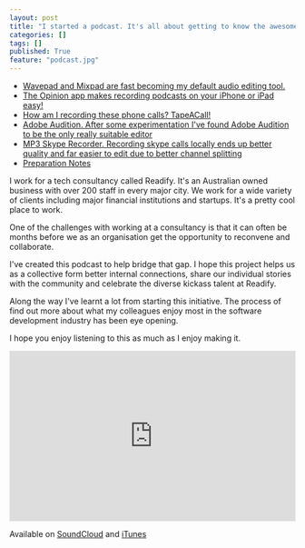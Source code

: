 ```yaml
---
layout: post
title: "I started a podcast. It's all about getting to know the awesome people I work with at Readify."
categories: []
tags: []
published: True
feature: "podcast.jpg"
---
```

- [Wavepad and Mixpad are fast becoming my default audio editing tool.](http://www.nch.com.au/software/audio.html)
- [The Opinion app makes recording podcasts on your iPhone or iPad easy!](http://lifehacker.com/opinion-makes-recording-podcasts-on-your-iphone-or-ipad-1691701049)
- [How am I recording these phone calls? TapeACall!](https://www.tapeacall.com/)
- [Adobe Audition. After some experimentation I've found Adobe Audition to be the only really suitable editor](http://www.adobe.com/products/audition.html)
- [MP3 Skype Recorder. Recording skype calls locally ends up better quality and far easier to edit due to better channel splitting](http://voipcallrecording.com/)
- [Preparation Notes](/assets/docs/podcast-notes.txt)

I work for a tech consultancy called Readify. It's an Australian owned business with over 200 staff in every major city. We work for a wide variety of clients including major financial institutions and startups. It's a pretty cool place to work.

One of the challenges with working at a consultancy is that it can often be months before we as an organisation get the opportunity to reconvene and collaborate.

I've created this podcast to help bridge that gap. I hope this project helps us as a collective form better internal connections, share our individual stories with the community and celebrate the diverse kickass talent at Readify.

Along the way I've learnt a lot from starting this initiative. The process of find out more about what my colleagues enjoy most in the software development industry has been eye opening.

I hope you enjoy listening to this as much as I enjoy making it.

<iframe width="100%" height="300" scrolling="no" frameborder="no" src="https://w.soundcloud.com/player/?url=https%3A//api.soundcloud.com/playlists/194321128&amp;auto_play=false&amp;hide_related=false&amp;show_comments=true&amp;show_user=true&amp;show_reposts=false&amp;visual=true"></iframe>

Available on [SoundCloud](https://soundcloud.com/kahne-raja/sets/getting-to-know-our-readify) and [iTunes](https://itunes.apple.com/au/podcast/getting-to-know-our-readify/id1082873689?mt=2)